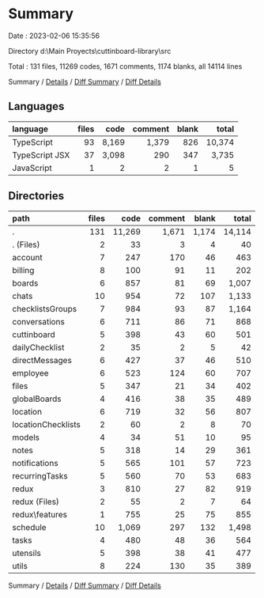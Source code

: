 # Summary

Date : 2023-02-06 15:35:56

Directory d:\\Main Proyects\\cuttinboard-library\\src

Total : 131 files,  11269 codes, 1671 comments, 1174 blanks, all 14114 lines

Summary / [Details](details.md) / [Diff Summary](diff.md) / [Diff Details](diff-details.md)

## Languages
| language | files | code | comment | blank | total |
| :--- | ---: | ---: | ---: | ---: | ---: |
| TypeScript | 93 | 8,169 | 1,379 | 826 | 10,374 |
| TypeScript JSX | 37 | 3,098 | 290 | 347 | 3,735 |
| JavaScript | 1 | 2 | 2 | 1 | 5 |

## Directories
| path | files | code | comment | blank | total |
| :--- | ---: | ---: | ---: | ---: | ---: |
| . | 131 | 11,269 | 1,671 | 1,174 | 14,114 |
| . (Files) | 2 | 33 | 3 | 4 | 40 |
| account | 7 | 247 | 170 | 46 | 463 |
| billing | 8 | 100 | 91 | 11 | 202 |
| boards | 6 | 857 | 81 | 69 | 1,007 |
| chats | 10 | 954 | 72 | 107 | 1,133 |
| checklistsGroups | 7 | 984 | 93 | 87 | 1,164 |
| conversations | 6 | 711 | 86 | 71 | 868 |
| cuttinboard | 5 | 398 | 43 | 60 | 501 |
| dailyChecklist | 2 | 35 | 2 | 5 | 42 |
| directMessages | 6 | 427 | 37 | 46 | 510 |
| employee | 6 | 523 | 124 | 60 | 707 |
| files | 5 | 347 | 21 | 34 | 402 |
| globalBoards | 4 | 416 | 38 | 35 | 489 |
| location | 6 | 719 | 32 | 56 | 807 |
| locationChecklists | 2 | 60 | 2 | 8 | 70 |
| models | 4 | 34 | 51 | 10 | 95 |
| notes | 5 | 318 | 14 | 29 | 361 |
| notifications | 5 | 565 | 101 | 57 | 723 |
| recurringTasks | 5 | 560 | 70 | 53 | 683 |
| redux | 3 | 810 | 27 | 82 | 919 |
| redux (Files) | 2 | 55 | 2 | 7 | 64 |
| redux\\features | 1 | 755 | 25 | 75 | 855 |
| schedule | 10 | 1,069 | 297 | 132 | 1,498 |
| tasks | 4 | 480 | 48 | 36 | 564 |
| utensils | 5 | 398 | 38 | 41 | 477 |
| utils | 8 | 224 | 130 | 35 | 389 |

Summary / [Details](details.md) / [Diff Summary](diff.md) / [Diff Details](diff-details.md)